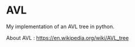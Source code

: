 # AVL

My implementation of an AVL tree in python.

About AVL : https://en.wikipedia.org/wiki/AVL_tree
